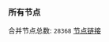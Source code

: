 ### 所有节点
合并节点总数: `28368`
[节点链接](https://github.com/qjlxg/586/raw/refs/heads/master/sub/sub_merge_base64.txt)


